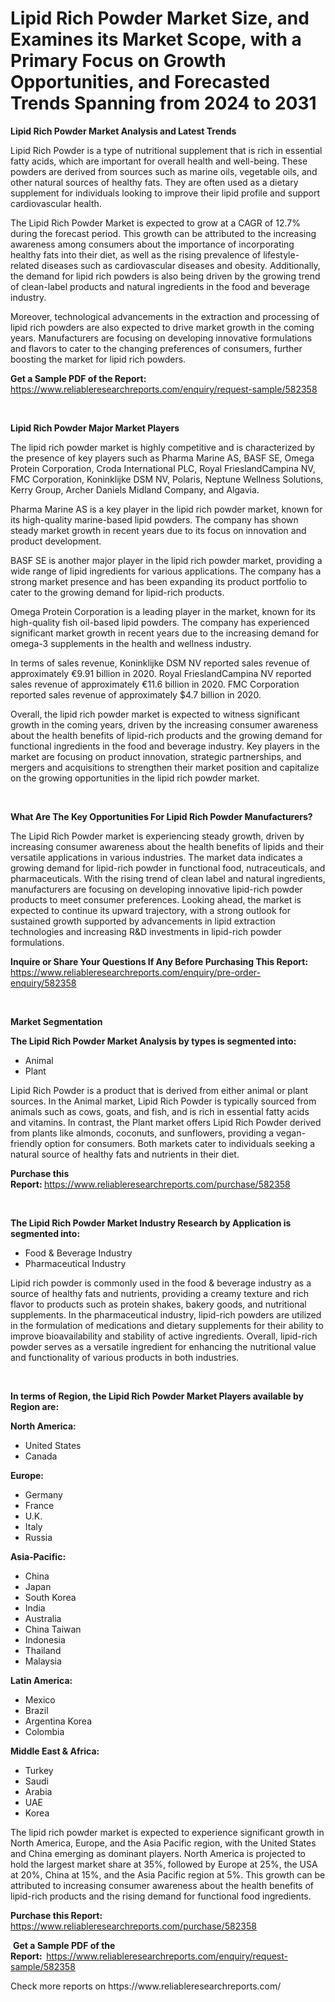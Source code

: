 <p><h1>Lipid Rich Powder Market Size, and Examines its Market Scope, with a Primary Focus on Growth Opportunities, and Forecasted Trends Spanning from 2024 to 2031</h1></p><p><strong>Lipid Rich Powder Market Analysis and Latest Trends</strong></p>
<p><p>Lipid Rich Powder is a type of nutritional supplement that is rich in essential fatty acids, which are important for overall health and well-being. These powders are derived from sources such as marine oils, vegetable oils, and other natural sources of healthy fats. They are often used as a dietary supplement for individuals looking to improve their lipid profile and support cardiovascular health.</p><p>The Lipid Rich Powder Market is expected to grow at a CAGR of 12.7% during the forecast period. This growth can be attributed to the increasing awareness among consumers about the importance of incorporating healthy fats into their diet, as well as the rising prevalence of lifestyle-related diseases such as cardiovascular diseases and obesity. Additionally, the demand for lipid rich powders is also being driven by the growing trend of clean-label products and natural ingredients in the food and beverage industry.</p><p>Moreover, technological advancements in the extraction and processing of lipid rich powders are also expected to drive market growth in the coming years. Manufacturers are focusing on developing innovative formulations and flavors to cater to the changing preferences of consumers, further boosting the market for lipid rich powders.</p></p>
<p><strong>Get a Sample PDF of the Report:&nbsp;</strong> <a href="https://www.reliableresearchreports.com/enquiry/request-sample/582358">https://www.reliableresearchreports.com/enquiry/request-sample/582358</a></p>
<p>&nbsp;</p>
<p><strong>Lipid Rich Powder Major Market Players</strong></p>
<p><p>The lipid rich powder market is highly competitive and is characterized by the presence of key players such as Pharma Marine AS, BASF SE, Omega Protein Corporation, Croda International PLC, Royal FrieslandCampina NV, FMC Corporation, Koninklijke DSM NV, Polaris, Neptune Wellness Solutions, Kerry Group, Archer Daniels Midland Company, and Algavia.</p><p>Pharma Marine AS is a key player in the lipid rich powder market, known for its high-quality marine-based lipid powders. The company has shown steady market growth in recent years due to its focus on innovation and product development.</p><p>BASF SE is another major player in the lipid rich powder market, providing a wide range of lipid ingredients for various applications. The company has a strong market presence and has been expanding its product portfolio to cater to the growing demand for lipid-rich products.</p><p>Omega Protein Corporation is a leading player in the market, known for its high-quality fish oil-based lipid powders. The company has experienced significant market growth in recent years due to the increasing demand for omega-3 supplements in the health and wellness industry.</p><p>In terms of sales revenue, Koninklijke DSM NV reported sales revenue of approximately €9.91 billion in 2020. Royal FrieslandCampina NV reported sales revenue of approximately €11.6 billion in 2020. FMC Corporation reported sales revenue of approximately $4.7 billion in 2020.</p><p>Overall, the lipid rich powder market is expected to witness significant growth in the coming years, driven by the increasing consumer awareness about the health benefits of lipid-rich products and the growing demand for functional ingredients in the food and beverage industry. Key players in the market are focusing on product innovation, strategic partnerships, and mergers and acquisitions to strengthen their market position and capitalize on the growing opportunities in the lipid rich powder market.</p></p>
<p>&nbsp;</p>
<p><strong>What Are The Key Opportunities For Lipid Rich Powder Manufacturers?</strong></p>
<p><p>The Lipid Rich Powder market is experiencing steady growth, driven by increasing consumer awareness about the health benefits of lipids and their versatile applications in various industries. The market data indicates a growing demand for lipid-rich powder in functional food, nutraceuticals, and pharmaceuticals. With the rising trend of clean label and natural ingredients, manufacturers are focusing on developing innovative lipid-rich powder products to meet consumer preferences. Looking ahead, the market is expected to continue its upward trajectory, with a strong outlook for sustained growth supported by advancements in lipid extraction technologies and increasing R&D investments in lipid-rich powder formulations.</p></p>
<p><strong>Inquire or Share Your Questions If Any Before Purchasing This Report:</strong> <a href="https://www.reliableresearchreports.com/enquiry/pre-order-enquiry/582358">https://www.reliableresearchreports.com/enquiry/pre-order-enquiry/582358</a></p>
<p>&nbsp;</p>
<p><strong>Market Segmentation</strong></p>
<p><strong>The Lipid Rich Powder Market Analysis by types is segmented into:</strong></p>
<p><ul><li>Animal</li><li>Plant</li></ul></p>
<p><p>Lipid Rich Powder is a product that is derived from either animal or plant sources. In the Animal market, Lipid Rich Powder is typically sourced from animals such as cows, goats, and fish, and is rich in essential fatty acids and vitamins. In contrast, the Plant market offers Lipid Rich Powder derived from plants like almonds, coconuts, and sunflowers, providing a vegan-friendly option for consumers. Both markets cater to individuals seeking a natural source of healthy fats and nutrients in their diet.</p></p>
<p><strong>Purchase this Report:&nbsp;</strong><a href="https://www.reliableresearchreports.com/purchase/582358">https://www.reliableresearchreports.com/purchase/582358</a></p>
<p>&nbsp;</p>
<p><strong>The Lipid Rich Powder Market Industry Research by Application is segmented into:</strong></p>
<p><ul><li>Food & Beverage Industry</li><li>Pharmaceutical Industry</li></ul></p>
<p><p>Lipid rich powder is commonly used in the food & beverage industry as a source of healthy fats and nutrients, providing a creamy texture and rich flavor to products such as protein shakes, bakery goods, and nutritional supplements. In the pharmaceutical industry, lipid-rich powders are utilized in the formulation of medications and dietary supplements for their ability to improve bioavailability and stability of active ingredients. Overall, lipid-rich powder serves as a versatile ingredient for enhancing the nutritional value and functionality of various products in both industries.</p></p>
<p>&nbsp;</p>
<p><strong>In terms of Region, the Lipid Rich Powder Market Players available by Region are:</strong></p>
<p>
    <p> <strong> North America: </strong>
        <ul>
            <li>United States</li>
            <li>Canada</li>
        </ul>
        </p> 
    <p> <strong> Europe: </strong>
        <ul>
            <li>Germany</li>
            <li>France</li>
            <li>U.K.</li>
            <li>Italy</li>
            <li>Russia</li>
        </ul>
        </p> 
    <p> <strong> Asia-Pacific: </strong>
        <ul>
            <li>China</li>
            <li>Japan</li>
            <li>South Korea</li>
            <li>India</li>
            <li>Australia</li>
            <li>China Taiwan</li>
            <li>Indonesia</li>
            <li>Thailand</li>
            <li>Malaysia</li>
        </ul>
        </p> 
    <p> <strong> Latin America: </strong>
        <ul>
            <li>Mexico</li>
            <li>Brazil</li>
            <li>Argentina Korea</li>
            <li>Colombia</li>
        </ul>
        </p> 
    <p> <strong> Middle East & Africa: </strong>
        <ul>
            <li>Turkey</li>
            <li>Saudi</li>
            <li>Arabia</li>
            <li>UAE</li>
            <li>Korea</li>
        </ul>
    </p>
    </p>
<p><p>The lipid rich powder market is expected to experience significant growth in North America, Europe, and the Asia Pacific region, with the United States and China emerging as dominant players. North America is projected to hold the largest market share at 35%, followed by Europe at 25%, the USA at 20%, China at 15%, and the Asia Pacific region at 5%. This growth can be attributed to increasing consumer awareness about the health benefits of lipid-rich products and the rising demand for functional food ingredients.</p></p>
<p><strong>Purchase this Report: </strong><a href="https://www.reliableresearchreports.com/purchase/582358">https://www.reliableresearchreports.com/purchase/582358</a></p>
<p>&nbsp;<strong>Get a Sample PDF of the Report:&nbsp;&nbsp;</strong><a href="https://www.reliableresearchreports.com/enquiry/request-sample/582358">https://www.reliableresearchreports.com/enquiry/request-sample/582358</a></p>
<p><strong></strong></p>
<p>Check more reports on https://www.reliableresearchreports.com/</p>